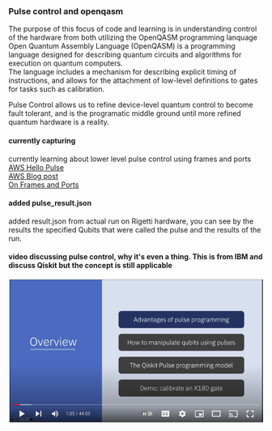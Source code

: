 ### Pulse control and openqasm
The purpose of this focus of code and learning is in understanding control of the hardware from both
utilizing the OpenQASM programming lanquage  
Open Quantum Assembly Language (OpenQASM) is a programming language designed for describing quantum circuits and algorithms for execution on quantum computers.  
The language includes a mechanism for describing explicit timing of instructions, and allows for the attachment of low-level definitions to gates for tasks such as calibration.  

Pulse Control allows us to refine device-level quantum control to become fault tolerant, and is the programatic middle ground until more refined quantum hardware is a reality. 

#### currently capturing  
currently learning about lower level pulse control using frames and ports  
[AWS Hello Pulse](https://docs.aws.amazon.com/braket/latest/developerguide/braket-hello-pulse.html)  
[AWS Blog post](https://aws.amazon.com/blogs/quantum-computing/amazon-braket-launches-braket-pulse-to-develop-quantum-programs-at-the-pulse-level/)  
[On Frames and Ports](https://docs.aws.amazon.com/braket/latest/developerguide/braket-roles-frames-ports.html)  

#### added pulse_result.json  
added result.json from actual run on Rigetti hardware, you can see by the results the specified Qubits that were called the pulse and the results of the run.


#### video discussing pulse control, why it's even a thing. This is from IBM and discuss Qiskit but the concept is still applicable  

[![IMAGE ALT TEXT](img/pulse.png)](https://www.youtube.com/watch?v=ZvipHRY-URs)  
